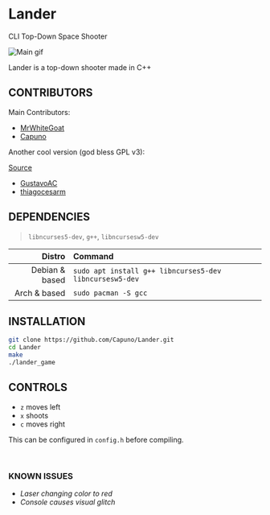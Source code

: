 # Lander
CLI Top-Down Space Shooter

![Main gif](http://i.imgur.com/70jvdo3.gif)

Lander is a top-down shooter made in C++

## CONTRIBUTORS
Main Contributors:

* [MrWhiteGoat](https://github.com/MrWhiteGoat)
* [Capuno](https://github.com/Capuno)

Another cool version (god bless GPL v3):

[Source](https://github.com/GustavoAC/Lander)

* [GustavoAC](https://github.com/GustavoAC)
* [thiagocesarm](https://github.com/thiagocesarm)


## DEPENDENCIES
> `libncurses5-dev`, `g++`, `libncursesw5-dev`

Distro | Command
------------: | :-------------
Debian & based | `sudo apt install g++ libncurses5-dev libncursesw5-dev`
Arch & based | `sudo pacman -S gcc`


## INSTALLATION

```bash
git clone https://github.com/Capuno/Lander.git
cd Lander
make
./lander_game
```

## CONTROLS

 * `z` moves left
 * `x` shoots
 * `c` moves right

This can be configured in `config.h` before compiling.



&emsp;

### KNOWN ISSUES
* *Laser changing color to red*
* *Console causes visual glitch*
